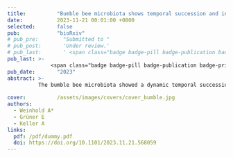 ```yaml
---
title:          "Bumble bee microbiota shows temporal succession and increase of lactic acid bacteria when exposed to outdoor environments"
date:           2023-11-21 00:01:00 +0800
selected:       false
pub:            "bioRxiv"
# pub_pre:        "Submitted to "
# pub_post:       'Under review.'
# pub_last:       ' <span class="badge badge-pill badge-publication badge-success">Spotlight</span>'
pub_last: >- 
              <span class="badge badge-pill badge-publication badge-primary">Preprint</span>
pub_date:       "2023"
abstract: >-
          The bumble bee microbiota showed a dynamic temporal succession with distinct compositional changes and diversification over time when placed outdoor. This shows the importance of environmental influences on the temporal dynamic and progression of the bumble bee microbiota.
                                         
cover:          /assets/images/covers/cover_bumble.jpg
authors:
  - Weinhold A*
  - Grüner E
  - Keller A
links:
  pdf: /pdf/dummy.pdf
  doi: https://doi.org/10.1101/2023.11.21.568059
---
```

